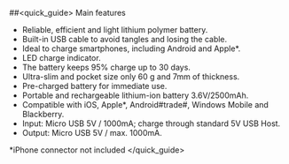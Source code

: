 ##<quick_guide> Main features
- Reliable, efficient and light lithium polymer battery.
- Built-in USB cable to avoid tangles and losing the cable.
- Ideal to charge smartphones, including Android and Apple*.
- LED charge indicator.
- The battery keeps 95% charge up to 30 days.
- Ultra-slim and pocket size only 60 g and 7mm of thickness.
- Pre-charged battery for immediate use.
- Portable and rechargeable lithium-ion battery 3.6V/2500mAh.
- Compatible with  iOS, Apple*, Android#trade#, Windows Mobile and Blackberry.
- Input: Micro USB 5V / 1000mA; charge through standard 5V USB Host.
- Output: Micro USB 5V / max. 1000mA.

*iPhone connector not included
</quick_guide>
